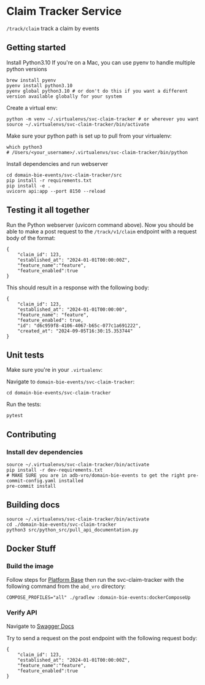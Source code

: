 # Claim Tracker Service

`/track/claim` track a claim by events

## Getting started

Install Python3.10
If you're on a Mac, you can use pyenv to handle multiple python versions

```
brew install pyenv
pyenv install python3.10
pyenv global python3.10 # or don't do this if you want a different version available globally for your system
```

Create a virtual env:

```
python -m venv ~/.virtualenvs/svc-claim-tracker # or wherever you want
source ~/.virtualenvs/svc-claim-tracker/bin/activate
```

Make sure your python path is set up to pull from your virtualenv:

```
which python3
# /Users/<your_username>/.virtualenvs/svc-claim-tracker/bin/python
```

Install dependencies and run webserver

```
cd domain-bie-events/svc-claim-tracker/src
pip install -r requirements.txt
pip install -e .
uvicorn api:app --port 8150 --reload
```

## Testing it all together

Run the Python webserver (uvicorn command above). Now you should be able to make a post request to the `/track/v1/claim`
endpoint with a request body of the format:

```
{
    "claim_id": 123,
    "established_at": "2024-01-01T00:00:00Z",
    "feature_name":"feature",
    "feature_enabled":true
}
```

This should result in a response with the following body:

```
{
    "claim_id": 123,
    "established_at": "2024-01-01T00:00:00",
    "feature_name": "feature",
    "feature_enabled": true,
    "id": "d6c959f8-4106-4067-b65c-077c1a691222",
    "created_at": "2024-09-05T16:30:15.353744"
}
```


## Unit tests

Make sure you're in your `.virtualenv`:

Navigate to `domain-bie-events/svc-claim-tracker`:

```
cd domain-bie-events/svc-claim-tracker
```

Run the tests:

```
pytest
```

## Contributing

### Install dev dependencies

```
source ~/.virtualenvs/svc-claim-tracker/bin/activate
pip install -r dev-requirements.txt
# MAKE SURE you are in adb-vro/domain-bie-events to get the right pre-commit-config.yaml installed
pre-commit install
```

## Building docs

```
source ~/.virtualenvs/svc-claim-tracker/bin/activate
cd ./domain-bie-events/svc-claim-tracker
python3 src/python_src/pull_api_documentation.py
```

## Docker Stuff

### Build the image

Follow steps for
[Platform Base](https://github.com/department-of-veterans-affairs/abd-vro/wiki/Docker-Compose#platform-base)
then run the svc-claim-tracker with the following command from the `abd_vro` directory:

```
COMPOSE_PROFILES="all" ./gradlew :domain-bie-events:dockerComposeUp
```

### Verify API

Navigate to [Swagger Docs](http://localhost:8150/docs)

Try to send a request on the post endpoint with the following request body:

```
{
    "claim_id": 123,
    "established_at": "2024-01-01T00:00:00Z",
    "feature_name":"feature",
    "feature_enabled":true
}
```
